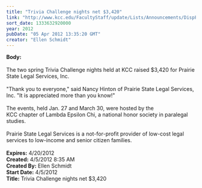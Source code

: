 ```yaml
---
title: "Trivia Challenge nights net $3,420"
link: "http://www.kcc.edu/FacultyStaff/update/Lists/Announcements/DispForm.aspx?ID=659"
sort_date: 1333632920000
year: 2012
pubDate: "05 Apr 2012 13:35:20 GMT"
creator: "Ellen Schmidt"
---
```


<div><b>Body:</b> <div class=ExternalClassC332A4FC61044637AF5EE40D6DE7906A><div><br>The two spring Trivia Challenge nights held at KCC raised $3,420 for Prairie State Legal Services, Inc.</div>
<div> </div>
<div>&quot;Thank you to everyone,&quot; said Nancy Hinton of Prairie State Legal Services, Inc. &quot;It is appreciated more than you know!&quot;</div>
<div> </div>
<div>The events, held Jan. 27 and March 30, were hosted by the 
<div>KCC chapter of Lambda Epsilon Chi, a national honor society in paralegal studies.</div><br>Prairie State Legal Services is a not-for-profit provider of low-cost legal services to low-income and senior citizen families.</div>
<div> </div></div></div>
<div><b>Expires:</b> 4/20/2012</div>
<div><b>Created:</b> 4/5/2012 8:35 AM</div>
<div><b>Created By:</b> Ellen Schmidt</div>
<div><b>Start Date:</b> 4/5/2012</div>
<div><b>Title:</b> Trivia Challenge nights net $3,420</div>
